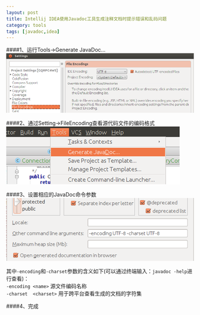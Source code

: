 ```yaml
---
layout: post
title: Intellij IDEA使用Javadoc工具生成注释文档时提示错误和乱码问题
category: tools
tags: [javadoc,idea]
---
```


####1、运行Tools->Generate JavaDoc...
![](/public/images/posts/tools/2014-07-28-idea-javadoc-tool/file-encodings.png) 

####2、通过Setting->FileEncoding查看源代码文件的编码格式
![](/public/images/posts/tools/2014-07-28-idea-javadoc-tool/generate-javadoc.png) 

####3、设置相应的JavaDoc命令参数 
![](/public/images/posts/tools/2014-07-28-idea-javadoc-tool/set-arguments.png) 
 
其中`-encoding`和`-charset`参数的含义如下(可以通过终端输入：`javadoc -help`进行查看)：  
`-encoding <name>`			源文件编码名称  
`-charset  <charset>` 		用于跨平台查看生成的文档的字符集 

####4、完成
